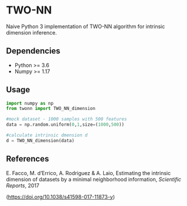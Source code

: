 # TWO-NN

Naive Python 3 implementation of TWO-NN algorithm for intrinsic dimension inference.

Dependencies
---
* Python >= 3.6
* Numpy >= 1.17

Usage
---
```python
import numpy as np
from twonn import TWO_NN_dimension

#mock dataset - 1000 samples with 500 features
data = np.random.uniform(0,1,size=(1000,500))

#calculate intrinsic dmension d
d = TWO_NN_dimension(data)
```

References
---
E. Facco, M. d’Errico, A. Rodriguez & A. Laio, Estimating the intrinsic dimension of datasets by a minimal neighborhood information, *Scientific Reports*, 2017

(https://doi.org/10.1038/s41598-017-11873-y)
    
